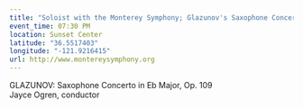 ```yaml
---
title: "Soloist with the Monterey Symphony; Glazunov's Saxophone Concerto"
event_time: 07:30 PM
location: Sunset Center
latitude: "36.5517403"
longitude: "-121.9216415"
url: http://www.montereysymphony.org
---
```

GLAZUNOV: Saxophone Concerto in Eb Major, Op. 109<br>
Jayce Ogren, conductor